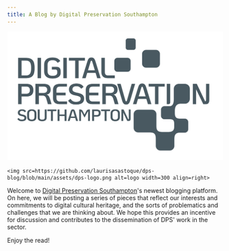 ```yaml
---
title: A Blog by Digital Preservation Southampton
---
```


![logo](assets/dps-logo.png)
```
<img src=https://github.com/laurisasastoque/dps-blog/blob/main/assets/dps-logo.png alt=logo width=300 align=right>
```

Welcome to [Digital Preservation Southampton](https://www.southampton.ac.uk/research/institutes-centres/digital-preservation-southampton)'s newest blogging platform. On here, we will be posting a series of pieces that reflect our interests and commitments to digital cultural heritage, and the sorts of problematics and challenges that we are thinking about. We hope this provides an incentive for discussion and contributes to the dissemination of DPS' work in the sector.

Enjoy the read!
